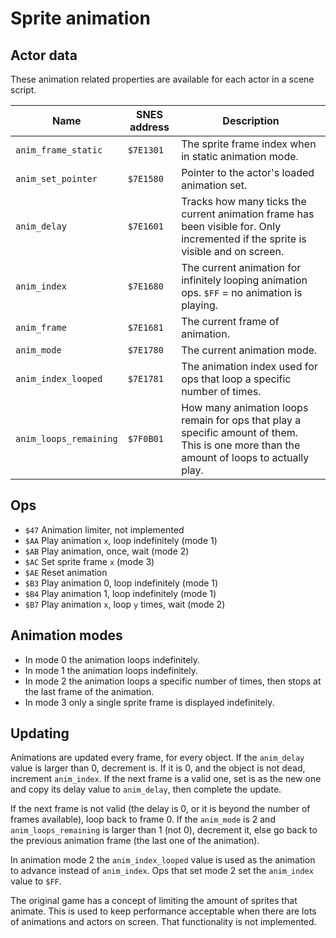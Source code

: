 # Sprite animation

## Actor data

These animation related properties are available for each actor in a scene script.

| Name                   | SNES address | Description                                                                                                                              |
|------------------------|--------------|------------------------------------------------------------------------------------------------------------------------------------------|
| `anim_frame_static`    | `$7E1301`    | The sprite frame index when in static animation mode.                                                                                    |
| `anim_set_pointer`     | `$7E1580`    | Pointer to the actor's loaded animation set.                                                                                             |
| `anim_delay`           | `$7E1601`    | Tracks how many ticks the current animation frame has been visible for. Only incremented if the sprite is visible and on screen.         |
| `anim_index`           | `$7E1680`    | The current animation for infinitely looping animation ops. `$FF` = no animation is playing.                                             |
| `anim_frame`           | `$7E1681`    | The current frame of animation.                                                                                                          |
| `anim_mode`            | `$7E1780`    | The current animation mode.                                                                                                              |
| `anim_index_looped`    | `$7E1781`    | The animation index used for ops that loop a specific number of times.                                                                   |
| `anim_loops_remaining` | `$7F0B01`    | How many animation loops remain for ops that play a specific amount of them. This is one more than the amount of loops to actually play. |

## Ops

- `$47` Animation limiter, not implemented
- `$AA` Play animation `x`, loop indefinitely (mode 1)
- `$AB` Play animation, once, wait (mode 2)
- `$AC` Set sprite frame `x` (mode 3)
- `$AE` Reset animation
- `$B3` Play animation 0, loop indefinitely (mode 1)
- `$B4` Play animation 1, loop indefinitely (mode 1)
- `$B7` Play animation `x`, loop `y` times, wait (mode 2)

## Animation modes

- In mode 0 the animation loops indefinitely.
- In mode 1 the animation loops indefinitely.
- In mode 2 the animation loops a specific number of times, then stops at the last frame of the animation.
- In mode 3 only a single sprite frame is displayed indefinitely.

## Updating

Animations are updated every frame, for every object. If the `anim_delay` value is larger than 0, decrement is. If it is
0, and the object is not dead, increment `anim_index`. If the next frame is a valid one, set is as the
new one and copy its delay value to `anim_delay`, then complete the update.

If the next frame is not valid (the delay is 0, or it is beyond the number of frames available), loop back to frame 0.
If the `anim_mode` is 2 and `anim_loops_remaining` is larger than 1 (not 0), decrement it, else go back to the previous
animation frame (the last one of the animation).

In animation mode 2 the `anim_index_looped` value is used as the animation to advance instead of `anim_index`. Ops that set
mode 2 set the `anim_index` value to `$FF`.

The original game has a concept of limiting the amount of sprites that animate. This is used to keep performance
acceptable when there are lots of animations and actors on screen. That functionality is not implemented.
